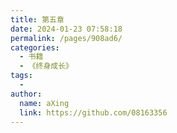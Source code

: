 ```yaml
---
title: 第五章
date: 2024-01-23 07:58:18
permalink: /pages/908ad6/
categories:
  - 书籍
  - 《终身成长》
tags:
  - 
author: 
  name: aXing
  link: https://github.com/08163356
---
```

